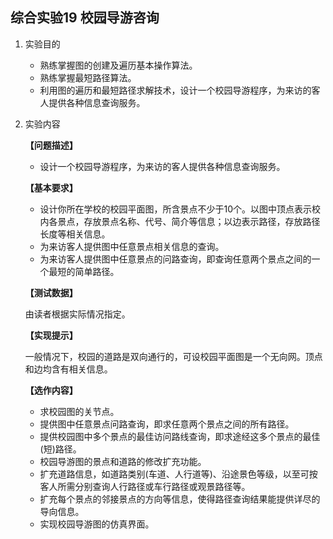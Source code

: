 ## 综合实验19 校园导游咨询

1. 实验目的

   + 熟练掌握图的创建及遍历基本操作算法。
   + 熟练掌握最短路径算法。
   + 利用图的遍历和最短路径求解技术，设计一个校园导游程序，为来访的客人提供各种信息查询服务。

2. 实验内容

   **【问题描述】**

   + 设计一个校园导游程序，为来访的客人提供各种信息查询服务。

   **【基本要求】**

   + 设计你所在学校的校园平面图，所含景点不少于10个。以图中顶点表示校内各景点，存放景点名称、代号、简介等信息；以边表示路径，存放路径长度等相关信息。
   + 为来访客人提供图中任意景点相关信息的查询。
   + 为来访客人提供图中任意景点的问路查询，即查询任意两个景点之间的一个最短的简单路径。

   **【测试数据】**

   由读者根据实际情况指定。

   **【实现提示】**

   一般情况下，校园的道路是双向通行的，可设校园平面图是一个无向网。顶点和边均含有相关信息。

   **【选作内容】**

   + 求校园图的关节点。
   + 提供图中任意景点问路查询，即求任意两个景点之间的所有路径。
   + 提供校园图中多个景点的最佳访问路线查询，即求途经这多个景点的最佳(短)路径。
   + 校园导游图的景点和道路的修改扩充功能。
   + 扩充道路信息，如道路类别(车道、人行道等)、沿途景色等级，以至可按客人所需分别查询人行路径或车行路径或观景路径等。
   + 扩充每个景点的邻接景点的方向等信息，使得路径查询结果能提供详尽的导向信息。
   + 实现校园导游图的仿真界面。
